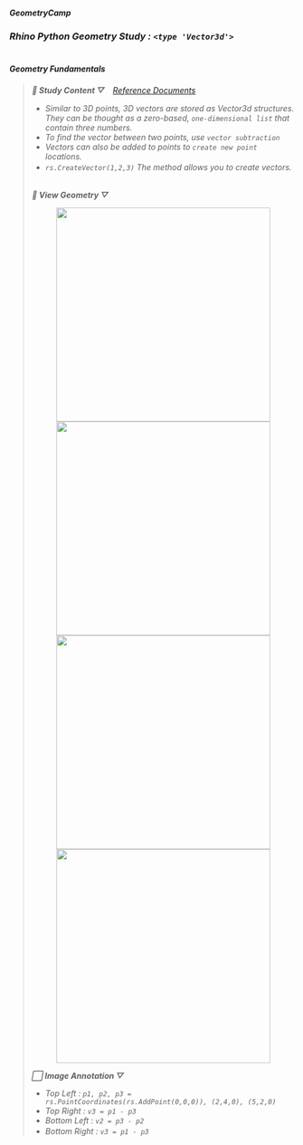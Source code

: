 ##### ___GeometryCamp___
### ___Rhino Python Geometry Study : `<type 'Vector3d'>`___ </div>
#  
#### ___Geometry Fundamentals___<br>


>  ___📖 Study Content ▽___　_[Reference Documents](https://developer.rhino3d.com/guides/rhinopython/python-rhinoscriptsyntax-vectors/)_
>  - _Similar to 3D points, 3D vectors are stored as Vector3d structures. They can be thought as a zero-based, `one-dimensional list` that contain three numbers._
> - _To find the vector between two points, use `vector subtraction`_
> - _Vectors can also be added to points to `create new point` locations._
> - _`rs.CreateVector(1,2,3)` The method allows you to create vectors._ 
> 　<br><br>
> 
>  ___💬 View Geometry ▽___
> 
> <p align="center"><img src="https://user-images.githubusercontent.com/83874157/129447476-56c3cb58-41a4-46bf-8142-88520c3966b3.PNG" width="378px"> <img src="https://user-images.githubusercontent.com/83874157/129447577-29e3182a-6ffa-49ce-8d20-c593ce12f322.PNG" width="378px"> <img src="https://user-images.githubusercontent.com/83874157/129447580-e267bdf2-39f5-459d-8e49-33e9e5f7b4be.PNG" width="378px"> <img src="https://user-images.githubusercontent.com/83874157/129447581-ed01a351-d4c7-4109-bc9e-695fd8240424.PNG" width="378px"></p>
> 
> ___⬜ Image Annotation ▽___
> - _Top Left : `p1, p2, p3 = rs.PointCoordinates(rs.AddPoint(0,0,0)), (2,4,0), (5,2,0)`_ 
> - _Top Right : `v3 = p1 - p3`_ 
> - _Bottom Left : `v2 = p3 - p2`_ 
> - _Bottom Right : `v3 = p1 - p3`_ 
> 　
<br>

